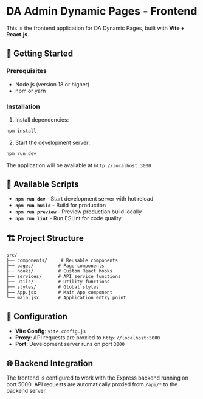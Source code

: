 # DA Admin Dynamic Pages - Frontend

This is the frontend application for DA Dynamic Pages, built with **Vite + React.js**.

## 🚀 Getting Started

### Prerequisites
- Node.js (version 18 or higher)
- npm or yarn

### Installation

1. Install dependencies:
```bash
npm install
```

2. Start the development server:
```bash
npm run dev
```

The application will be available at `http://localhost:3000`

## 📜 Available Scripts

- **`npm run dev`** - Start development server with hot reload
- **`npm run build`** - Build for production
- **`npm run preview`** - Preview production build locally
- **`npm run lint`** - Run ESLint for code quality

## 🏗️ Project Structure

```
src/
├── components/     # Reusable components
├── pages/         # Page components
├── hooks/         # Custom React hooks
├── services/      # API service functions
├── utils/         # Utility functions
├── styles/        # Global styles
├── App.jsx        # Main App component
└── main.jsx       # Application entry point
```

## 🔧 Configuration

- **Vite Config**: `vite.config.js`
- **Proxy**: API requests are proxied to `http://localhost:5000`
- **Port**: Development server runs on port `3000`

## 🌐 Backend Integration

The frontend is configured to work with the Express backend running on port 5000. API requests are automatically proxied from `/api/*` to the backend server.